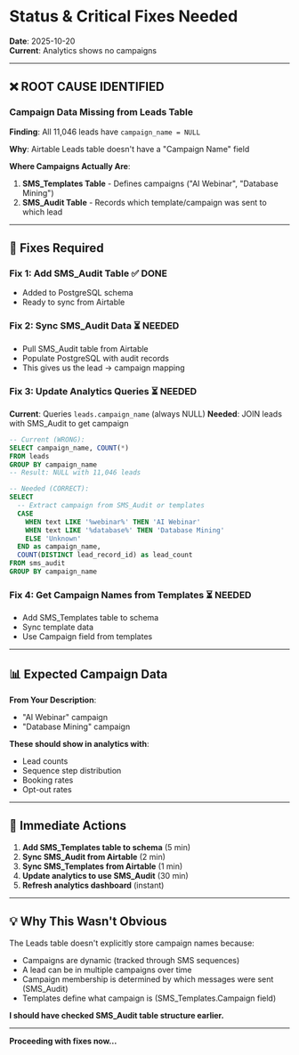 # Status & Critical Fixes Needed

**Date**: 2025-10-20  
**Current**: Analytics shows no campaigns

---

## ❌ **ROOT CAUSE IDENTIFIED**

### Campaign Data Missing from Leads Table

**Finding**: All 11,046 leads have `campaign_name = NULL`

**Why**: Airtable Leads table doesn't have a "Campaign Name" field

**Where Campaigns Actually Are**:
1. **SMS_Templates Table** - Defines campaigns ("AI Webinar", "Database Mining")
2. **SMS_Audit Table** - Records which template/campaign was sent to which lead

---

## 🔧 **Fixes Required**

### Fix 1: Add SMS_Audit Table ✅ DONE
- Added to PostgreSQL schema
- Ready to sync from Airtable

### Fix 2: Sync SMS_Audit Data ⏳ NEEDED
- Pull SMS_Audit table from Airtable
- Populate PostgreSQL with audit records
- This gives us the lead → campaign mapping

### Fix 3: Update Analytics Queries ⏳ NEEDED
**Current**: Queries `leads.campaign_name` (always NULL)
**Needed**: JOIN leads with SMS_Audit to get campaign

```sql
-- Current (WRONG):
SELECT campaign_name, COUNT(*) 
FROM leads 
GROUP BY campaign_name
-- Result: NULL with 11,046 leads

-- Needed (CORRECT):
SELECT 
  -- Extract campaign from SMS_Audit or templates
  CASE 
    WHEN text LIKE '%webinar%' THEN 'AI Webinar'
    WHEN text LIKE '%database%' THEN 'Database Mining'
    ELSE 'Unknown'
  END as campaign_name,
  COUNT(DISTINCT lead_record_id) as lead_count
FROM sms_audit
GROUP BY campaign_name
```

### Fix 4: Get Campaign Names from Templates ⏳ NEEDED
- Add SMS_Templates table to schema
- Sync template data
- Use Campaign field from templates

---

## 📊 Expected Campaign Data

**From Your Description**:
- "AI Webinar" campaign
- "Database Mining" campaign

**These should show in analytics with**:
- Lead counts
- Sequence step distribution
- Booking rates
- Opt-out rates

---

## 🎯 Immediate Actions

1. **Add SMS_Templates table to schema** (5 min)
2. **Sync SMS_Audit from Airtable** (2 min)
3. **Sync SMS_Templates from Airtable** (1 min)
4. **Update analytics to use SMS_Audit** (30 min)
5. **Refresh analytics dashboard** (instant)

---

## 💡 Why This Wasn't Obvious

The Leads table doesn't explicitly store campaign names because:
- Campaigns are dynamic (tracked through SMS sequences)
- A lead can be in multiple campaigns over time
- Campaign membership is determined by which messages were sent (SMS_Audit)
- Templates define what campaign is (SMS_Templates.Campaign field)

**I should have checked SMS_Audit table structure earlier.**

---

**Proceeding with fixes now...**








